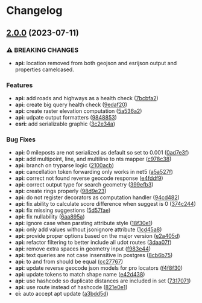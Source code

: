 # Changelog

## [2.0.0](https://github.com/agrc/api.mapserv.utah.gov/compare/v1.0.0...v2.0.0) (2023-07-11)


### ⚠ BREAKING CHANGES

* **api:** location removed from both geojson and esrijson output and properties camelcased.

### Features

* **api:** add roads and highways as a health check ([7bcbfa2](https://github.com/agrc/api.mapserv.utah.gov/commit/7bcbfa22e8d7492260aab4e24674e2d6dac81443))
* **api:** create big query health check ([9edaf20](https://github.com/agrc/api.mapserv.utah.gov/commit/9edaf2032d1ab52aaf5fde43264752aa9884ee80))
* **api:** create raster elevation computation ([5a536a2](https://github.com/agrc/api.mapserv.utah.gov/commit/5a536a28eaa36ebad16febc7975ef8732be1bc7c))
* **api:** udpate output formatters ([9848853](https://github.com/agrc/api.mapserv.utah.gov/commit/9848853cf9d6b1fdfc52c44a9663882bdd4de493))
* **esri:** add serializable graphic ([3c2e34a](https://github.com/agrc/api.mapserv.utah.gov/commit/3c2e34a76e1ca06c1c1c9c25c6ccb13d62fc3f4a))


### Bug Fixes

* **api:** 0 mileposts are not serialized as default so set to 0.001 ([0ad7e3f](https://github.com/agrc/api.mapserv.utah.gov/commit/0ad7e3f4ae11283afd84716479ef63ced3fb8c2b))
* **api:** add multipoint, line, and multiline to nts mapper ([c978c38](https://github.com/agrc/api.mapserv.utah.gov/commit/c978c38c20167a2107f182d0d3a8a438500b001b))
* **api:** branch on tryparse logic ([2100acb](https://github.com/agrc/api.mapserv.utah.gov/commit/2100acb34de8fffe08b0422de5099d2ab559d5b5))
* **api:** cancellation token forwarding only works in net5 ([a5a527f](https://github.com/agrc/api.mapserv.utah.gov/commit/a5a527f08fb06e59f900b7e4f224f6f75be12899))
* **api:** correct not found reverse geocode response ([e4fddf9](https://github.com/agrc/api.mapserv.utah.gov/commit/e4fddf9ff3be553115d41cbf8cace9ff56589031))
* **api:** correct output type for search geometry ([399efb3](https://github.com/agrc/api.mapserv.utah.gov/commit/399efb3652eef8665d6871a92512f0e58a0e8231))
* **api:** create rings properly ([98d9e23](https://github.com/agrc/api.mapserv.utah.gov/commit/98d9e2398964e6af6c8255179883e7ebcbfda8d6))
* **api:** do not register decorators as computation handler ([94cd482](https://github.com/agrc/api.mapserv.utah.gov/commit/94cd482ee96b6628afcef385e07f78ae36c3f489))
* **api:** fix ability to calculate score difference when suggest is 0 ([374c244](https://github.com/agrc/api.mapserv.utah.gov/commit/374c244ec1c90560d509a64f8d4dfe6b810cc84b))
* **api:** fix missing suggestions ([5d57fae](https://github.com/agrc/api.mapserv.utah.gov/commit/5d57faef1198af68ecab68ef1802fc0b84128463))
* **api:** fix nullability ([6aa895a](https://github.com/agrc/api.mapserv.utah.gov/commit/6aa895af5ae22e1c003abd39683e7649804aac71))
* **api:** ignore case when parsting attribute style ([18f30e1](https://github.com/agrc/api.mapserv.utah.gov/commit/18f30e1a2d41cc852788d91d1864a1f246df2451))
* **api:** only add values without jsonignore attribute ([1cd45a8](https://github.com/agrc/api.mapserv.utah.gov/commit/1cd45a815a9a4ace7bd6348e24a7f4d6c42c1ef7))
* **api:** provide proper options based on the major version ([e2a405d](https://github.com/agrc/api.mapserv.utah.gov/commit/e2a405dcfe63125df82d176cb2052b86d208581e))
* **api:** refactor filtering to better include all udot routes ([3daa07f](https://github.com/agrc/api.mapserv.utah.gov/commit/3daa07fe4d777e5e88bc7f22a8bffb42d437d503))
* **api:** remove extra spaces in geometry input ([f983e44](https://github.com/agrc/api.mapserv.utah.gov/commit/f983e4418a6043dcbad12baa82cef0451ef33553))
* **api:** text queries are not case insensitive in postgres ([8cb6b75](https://github.com/agrc/api.mapserv.utah.gov/commit/8cb6b75635f792afba6a3f50a5e15b0fb00904a5))
* **api:** to and from should be equal ([cc27767](https://github.com/agrc/api.mapserv.utah.gov/commit/cc27767dd2f29ef08ecb9f7a2a7b33f3c02c3ea1))
* **api:** update reverse geocode json models for pro locators ([f4f8f30](https://github.com/agrc/api.mapserv.utah.gov/commit/f4f8f30e3ad8ad385b120d87c3f96a74ddc0d795))
* **api:** update tokens to match shape name ([e42d438](https://github.com/agrc/api.mapserv.utah.gov/commit/e42d438bf64b7381da9cbe64b4dec220398b200c))
* **api:** use hashcode so duplicate distances are included in set ([7317071](https://github.com/agrc/api.mapserv.utah.gov/commit/73170717a042c92c6b93d0ad2b1328f04731b45e))
* **api:** use route instead of hashcode ([821e0e1](https://github.com/agrc/api.mapserv.utah.gov/commit/821e0e10c10b1a463faf815a8d36598b515381df))
* **ci:** auto accept apt update ([a3bdd5d](https://github.com/agrc/api.mapserv.utah.gov/commit/a3bdd5d52acde97a0ce290142bd730269eb35f31))

